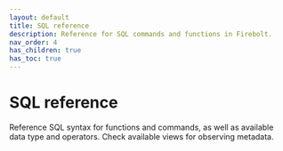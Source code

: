 ```yaml
---
layout: default
title: SQL reference
description: Reference for SQL commands and functions in Firebolt. 
nav_order: 4
has_children: true
has_toc: true
---
```


# SQL reference

Reference SQL syntax for functions and commands, as well as available data type and operators. Check available views for observing metadata. 